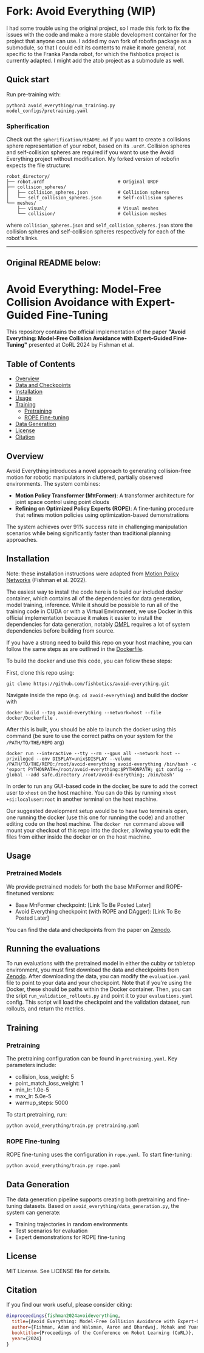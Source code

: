# Fork: Avoid Everything (WIP)

I had some trouble using the original project, so I made this fork to fix the issues with the code and make a more stable development container for the project that anyone can use. I added my own fork of robofin package as a submodule, so that I could edit its contents to make it more general, not specific to the Franka Panda robot, for which the fishbotics project is currently adapted. I might add the atob project as a submodule as well. 

## Quick start

Run pre-training with:
```
python3 avoid_everything/run_training.py model_configs/pretraining.yaml
```

### Spherification

Check out the `spherification/README.md` if you want to create a collisions sphere representation of your robot, based on its `.urdf`. Collision spheres and self-collision spheres are required if you want to use the Avoid Everything project without modification. My forked version of robofin expects the file structure:
```
robot_directory/
├── robot.urdf                           # Original URDF
├── collision_spheres/
│   ├── collision_spheres.json           # Collision spheres
│   └── self_collision_spheres.json      # Self-collision spheres
└── meshes/
    ├── visual/                          # Visual meshes
    └── collision/                       # Collision meshes
```
where `collision_spheres.json` and `self_collision_spheres.json` store the collision spheres and self-collision spheres respectively for each of the robot's links.

---
Original README below:
---

# Avoid Everything: Model-Free Collision Avoidance with Expert-Guided Fine-Tuning

This repository contains the official implementation of the paper **"Avoid Everything: Model-Free Collision Avoidance with Expert-Guided Fine-Tuning"** presented at CoRL 2024 by Fishman et al.

## Table of Contents

- [Overview](#overview)
- [Data and Checkpoints](#data-and-checkpoints)
- [Installation](#installation)
- [Usage](#usage)
- [Training](#training)
  - [Pretraining](#pretraining)
  - [ROPE Fine-tuning](#rope-fine-tuning)
- [Data Generation](#data-generation)
- [License](#license)
- [Citation](#citation)

## Overview

Avoid Everything introduces a novel approach to generating collision-free motion for robotic manipulators in cluttered, partially observed environments. The system combines:

- **Motion Policy Transformer (MπFormer)**: A transformer architecture for joint space control using point clouds
- **Refining on Optimized Policy Experts (ROPE)**: A fine-tuning procedure that refines motion policies using optimization-based demonstrations

The system achieves over 91% success rate in challenging manipulation scenarios while being significantly faster than traditional planning approaches.

## Installation

Note: these installation instructions were adapted from [Motion Policy Networks](https://github.com/NVlabs/motion-policy-networks) (Fishman et al. 2022).

The easiest way to install the code here is to build our included docker container,
which contains all of the dependencies for data generation, model training,
inference. While it should be possible to run all of the training code in CUDA or with a Virtual Environment, we use Docker in this official implementation because it makes it easier to install the dependencies for data generation, notably [OMPL](https://ompl.kavrakilab.org/) requires a lot of system dependencies before building from source.

If you have a strong need to build this repo on your host machine, you can follow the same steps as are outlined in the [Dockerfile](docker/Dockerfile).

To build the docker and use this code, you can follow these steps:


First, clone this repo using:
```
git clone https://github.com/fishbotics/avoid-everything.git

```
Navigate inside the repo (e.g. `cd avoid-everything`) and build the docker with

```
docker build --tag avoid-everything --network=host --file docker/Dockerfile .

```
After this is built, you should be able to launch the docker using this command
(be sure to use the correct paths on your system for the `/PATH/TO/THE/REPO` arg)

```
docker run --interactive --tty --rm --gpus all --network host --privileged --env DISPLAY=unix$DISPLAY --volume /PATH/TO/THE/REPO:/root/avoid-everything avoid-everything /bin/bash -c 'export PYTHONPATH=/root/avoid-everything:$PYTHONPATH; git config --global --add safe.directory /root/avoid-everything; /bin/bash'
```
In order to run any GUI-based code in the docker, be sure to add the correct
user to `xhost` on the host machine. You can do this by running `xhost
+si:localuser:root` in another terminal on the host machine.

Our suggested development setup would be to have two terminals open, one
running the docker (use this one for running the code) and another editing
code on the host machine. The `docker run` command above will mount your
checkout of this repo into the docker, allowing you to edit the files from
either inside the docker or on the host machine.

## Usage

### Pretrained Models
We provide pretrained models for both the base MπFormer and ROPE-finetuned versions:
- Base MπFormer checkpoint: [Link To Be Posted Later]
- Avoid Everything checkpoint (with ROPE and DAgger): [Link To Be Posted Later]

You can find the data and checkpoints from the paper on [Zenodo](https://zenodo.org/records/15249565).

## Running the evaluations
To run evaluations with the pretrained model in either the cubby or tabletop environment, you must first download the data and checkpoints from [Zenodo](https://zenodo.org/records/15249565). After downloading the data, you can modify the `evaluation.yaml` file to point to your data and your checkpoint. Note that if you're using the Docker, these should be paths within the Docker container. Then, you can the sript `run_validation_rollouts.py` and point it to your `evaluations.yaml` config. This script will load the checkpoint and the validation dataset, run rollouts, and return the metrics.

## Training

### Pretraining
The pretraining configuration can be found in `pretraining.yaml`. Key parameters include:
- collision_loss_weight: 5
- point_match_loss_weight: 1
- min_lr: 1.0e-5
- max_lr: 5.0e-5
- warmup_steps: 5000

To start pretraining, run:
```bash
python avoid_everything/train.py pretraining.yaml
````

### ROPE Fine-tuning

ROPE fine-tuning uses the configuration in `rope.yaml`. To start fine-tuning:

```bash
python avoid_everything/train.py rope.yaml
```

## Data Generation

The data generation pipeline supports creating both pretraining and fine-tuning datasets. Based on `avoid_everything/data_generation.py`, the system can generate:

- Training trajectories in random environments
- Test scenarios for evaluation
- Expert demonstrations for ROPE fine-tuning

## License

MIT License. See LICENSE file for details.

## Citation

If you find our work useful, please consider citing:

```bibtex
@inproceedings{fishman2024avoideverything,
  title={Avoid Everything: Model-Free Collision Avoidance with Expert-Guided Fine-Tuning},
  author={Fishman, Adam and Walsman, Aaron and Bhardwaj, Mohak and Yuan, Wentao and Sundaralingam, Balakumar and Boots, Byron and Fox, Dieter},
  booktitle={Proceedings of the Conference on Robot Learning (CoRL)},
  year={2024}
}

```
